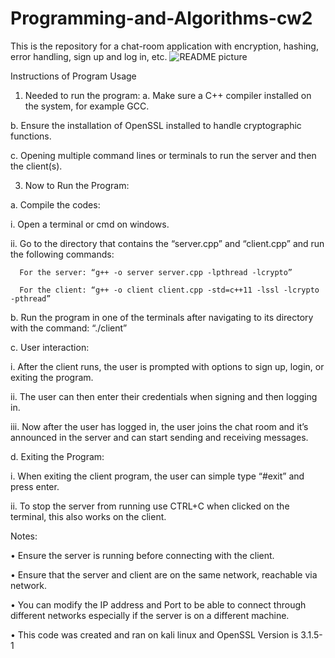 # Programming-and-Algorithms-cw2

This is the repository for a chat-room application with encryption, hashing, error handling, sign up and log in, etc.
![README picture](https://github.com/Hadary2402/Programming-and-Algorithms-cw2/assets/114479685/c72eaf60-07c5-4d69-a4bc-893482353586)

Instructions of Program Usage

1.	Needed to run the program:
a.	Make sure a C++ compiler installed on the system, for example GCC.

b.	Ensure the installation of OpenSSL installed to handle cryptographic functions.

c.	Opening multiple command lines or terminals to run the server and then the client(s).

3.	Now to Run the Program:
   
a.	Compile the codes:

i.	Open a terminal or cmd on windows.

ii.	Go to the directory that contains the “server.cpp” and “client.cpp” and run the following commands:

      For the server: “g++ -o server server.cpp -lpthread -lcrypto”

      For the client: “g++ -o client client.cpp -std=c++11 -lssl -lcrypto -pthread”

b.	Run the program in one of the terminals after navigating to its directory with the command: “./client”

c.	User interaction:

i.	After the client runs, the user is prompted with options to sign up, login, or exiting the program.

ii.	The user can then enter their credentials when signing and then logging in.

iii.	Now after the user has logged in, the user joins the chat room and it’s announced in the server and can start sending and receiving messages.

d.	Exiting the Program:

i.	When exiting the client program, the user can simple type “#exit” and press enter.

ii.	To stop the server from running use CTRL+C when clicked on the terminal, this also works on the client.

Notes:

•	Ensure the server is running before connecting with the client.

•	Ensure that the server and client are on the same network, reachable via network.

•	You can modify the IP address and Port to be able to connect through different networks especially if the server is on a different machine.

•	This code was created and ran on kali linux and OpenSSL Version is 3.1.5-1
